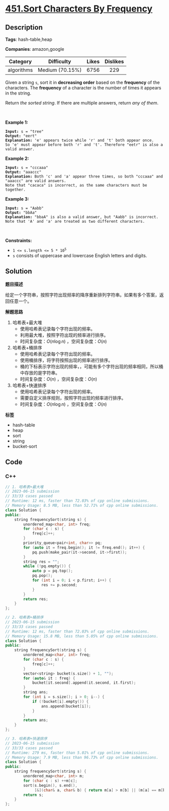 # [451.Sort Characters By Frequency](https://leetcode.com/problems/sort-characters-by-frequency/description/)

## Description

**Tags**: hash-table,heap

**Companies**: amazon,google

|  Category  |   Difficulty    | Likes | Dislikes |
| :--------: | :-------------: | :---: | :------: |
| algorithms | Medium (70.15%) | 6756  |   229    |

<p>Given a string <code>s</code>, sort it in <strong>decreasing order</strong> based on the <strong>frequency</strong> of the characters. The <strong>frequency</strong> of a character is the number of times it appears in the string.</p>
<p>Return <em>the sorted string</em>. If there are multiple answers, return <em>any of them</em>.</p>
<p>&nbsp;</p>
<p><strong class="example">Example 1:</strong></p>
<pre><code><strong>Input:</strong> s = &quot;tree&quot;
<strong>Output:</strong> &quot;eert&quot;
<strong>Explanation:</strong> &#39;e&#39; appears twice while &#39;r&#39; and &#39;t&#39; both appear once.
So &#39;e&#39; must appear before both &#39;r&#39; and &#39;t&#39;. Therefore &quot;eetr&quot; is also a valid answer.</code></pre>
<p><strong class="example">Example 2:</strong></p>
<pre><code><strong>Input:</strong> s = &quot;cccaaa&quot;
<strong>Output:</strong> &quot;aaaccc&quot;
<strong>Explanation:</strong> Both &#39;c&#39; and &#39;a&#39; appear three times, so both &quot;cccaaa&quot; and &quot;aaaccc&quot; are valid answers.
Note that &quot;cacaca&quot; is incorrect, as the same characters must be together.</code></pre>
<p><strong class="example">Example 3:</strong></p>
<pre><code><strong>Input:</strong> s = &quot;Aabb&quot;
<strong>Output:</strong> &quot;bbAa&quot;
<strong>Explanation:</strong> &quot;bbaA&quot; is also a valid answer, but &quot;Aabb&quot; is incorrect.
Note that &#39;A&#39; and &#39;a&#39; are treated as two different characters.</code></pre>
<p>&nbsp;</p>
<p><strong>Constraints:</strong></p>
<ul>
  <li><code>1 &lt;= s.length &lt;= 5 * 10<sup>5</sup></code></li>
  <li><code>s</code> consists of uppercase and lowercase English letters and digits.</li>
</ul>

## Solution

**题目描述**

给定一个字符串，按照字符出现频率的降序重新排列字符串。如果有多个答案，返回任意一个。

**解题思路**

1. 哈希表+最大堆
   - 使用哈希表记录每个字符出现的频率。
   - 利用最大堆，按照字符出现的频率进行排序。
   - 时间复杂度：$O(n \log n)$ ，空间复杂度：$O(n)$
2. 哈希表+桶排序
   - 使用哈希表记录每个字符出现的频率。
   - 使用桶排序，将字符按照出现的频率进行排序。
   - 桶的下标表示字符出现的频率，，可能有多个字符出现的频率相同，所以桶中存放的是字符串。
   - 时间复杂度：$O(n)$ ，空间复杂度：$O(n)$
3. 哈希表+快速排序
   - 使用哈希表记录每个字符出现的频率。
   - 需要自定义排序规则，按照字符出现的频率进行排序。
   - 时间复杂度：$O(n \log n)$ ，空间复杂度：$O(n)$

**标签**

- hash-table
- heap
- sort
- string
- bucket-sort

<!-- code start -->
## Code

### C++

```cpp
// 1. 哈希表+最大堆
// 2023-06-15 submission
// 33/33 cases passed
// Runtime: 12 ms, faster than 72.03% of cpp online submissions.
// Memory Usage: 8.5 MB, less than 52.71% of cpp online submissions.
class Solution {
public:
    string frequencySort(string s) {
        unordered_map<char, int> freq;
        for (char c : s) {
            freq[c]++;
        }
        priority_queue<pair<int, char>> pq;
        for (auto it = freq.begin(); it != freq.end(); it++) {
            pq.push(make_pair(it->second, it->first));
        }
        string res = "";
        while (!pq.empty()) {
            auto p = pq.top();
            pq.pop();
            for (int i = 0; i < p.first; i++) {
                res += p.second;
            }
        }
        return res;
    }
};
```

```cpp
// 2. 哈希表+桶排序
// 2023-06-15 submission
// 33/33 cases passed
// Runtime: 12 ms, faster than 72.03% of cpp online submissions.
// Memory Usage: 15.8 MB, less than 5.05% of cpp online submissions.
class Solution {
public:
    string frequencySort(string s) {
        unordered_map<char, int> freq;
        for (char c : s) {
            freq[c]++;
        }
        vector<string> bucket(s.size() + 1, "");
        for (auto& it : freq) {
            bucket[it.second].append(it.second, it.first);
        }
        string ans;
        for (int i = s.size(); i > 0; i--) {
            if (!bucket[i].empty()) {
                ans.append(bucket[i]);
            }
        }
        return ans;
    }
};
```

```cpp
// 3. 哈希表+快速排序
// 2023-06-15 submission
// 33/33 cases passed
// Runtime: 279 ms, faster than 5.01% of cpp online submissions.
// Memory Usage: 7.9 MB, less than 96.73% of cpp online submissions.
class Solution {
public:
    string frequencySort(string s) {
        unordered_map<char, int> m;
        for (char c : s) ++m[c];
        sort(s.begin(), s.end(),
             [&](char& a, char& b) { return m[a] > m[b] || (m[a] == m[b] && a < b); });
        return s;
    }
};
```

<!-- code end -->
